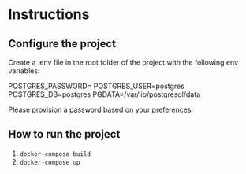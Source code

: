 # Instructions

## Configure the project

Create a .env file in the root folder of the project with the following env variables:

POSTGRES_PASSWORD=
POSTGRES_USER=postgres
POSTGRES_DB=postgres
PGDATA=/var/lib/postgresql/data

Please provision a password based on your preferences.

## How to run the project

1. `docker-compose build`
2. `docker-compose up`
